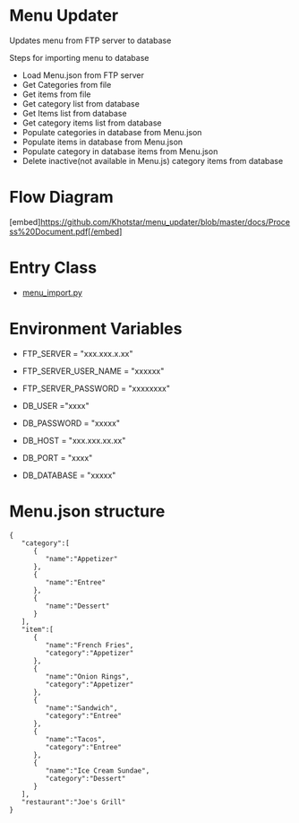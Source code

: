 # Menu Updater
Updates menu from FTP server to database

Steps for importing menu to database
- Load Menu.json from FTP server
- Get Categories from file
- Get items from file
- Get category list from database
- Get Items list from database
- Get category items list from database
- Populate categories in database from Menu.json
- Populate items in database from Menu.json
- Populate category in database items from Menu.json
- Delete inactive(not available in Menu.js) category items from database

# Flow Diagram
[embed]https://github.com/Khotstar/menu_updater/blob/master/docs/Process%20Document.pdf[/embed]
# Entry Class
- [menu_import.py](https://github.com/Khotstar/menu_updater/blob/master/menu_import.py)

# Environment Variables
- FTP_SERVER = "xxx.xxx.x.xx"
- FTP_SERVER_USER_NAME = "xxxxxx"
- FTP_SERVER_PASSWORD = "xxxxxxxx"

- DB_USER ="xxxx"
- DB_PASSWORD = "xxxxx"
- DB_HOST = "xxx.xxx.xx.xx"
- DB_PORT = "xxxx"
- DB_DATABASE = "xxxxx"


# Menu.json structure
```
{
   "category":[
      {
         "name":"Appetizer"
      },
      {
         "name":"Entree"
      },
      {
         "name":"Dessert"
      }
   ],
   "item":[
      {
         "name":"French Fries",
         "category":"Appetizer"
      },
      {
         "name":"Onion Rings",
         "category":"Appetizer"
      },
      {
         "name":"Sandwich",
         "category":"Entree"
      },
      {
         "name":"Tacos",
         "category":"Entree"
      },
      {
         "name":"Ice Cream Sundae",
         "category":"Dessert"
      }
   ],
   "restaurant":"Joe's Grill"
}

```

